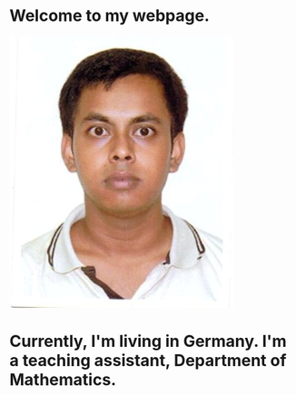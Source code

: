 # Welcome to my webpage.  
![Profile Image](https://raw.githubusercontent.com/abdul-halim-mathematics/abdul-halim-mathematics.github.io/main/IMG222%5B303%5D.JPG)  

# Currently, I'm living in Germany. I'm a teaching assistant, Department of Mathematics.
